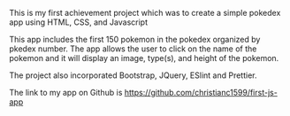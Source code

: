 This is my first achievement project which was to create a simple pokedex app using HTML, CSS, and Javascript

This app includes the first 150 pokemon in the pokedex organized by pkedex number. The app allows the user to click on the name of the pokemon and it will display an image, type(s), and height of the pokemon.

The project also incorporated Bootstrap, JQuery, ESlint and Prettier.

The link to my app on Github is https://github.com/christianc1599/first-js-app
